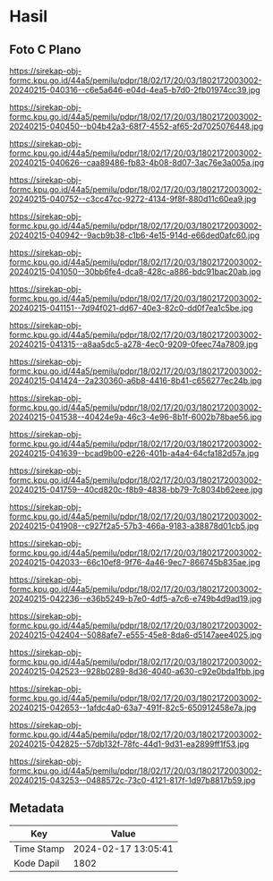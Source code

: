 # Hasil

## Foto C Plano

https://sirekap-obj-formc.kpu.go.id/44a5/pemilu/pdpr/18/02/17/20/03/1802172003002-20240215-040316--c6e5a646-e04d-4ea5-b7d0-2fb01974cc39.jpg

https://sirekap-obj-formc.kpu.go.id/44a5/pemilu/pdpr/18/02/17/20/03/1802172003002-20240215-040450--b04b42a3-68f7-4552-af65-2d7025076448.jpg

https://sirekap-obj-formc.kpu.go.id/44a5/pemilu/pdpr/18/02/17/20/03/1802172003002-20240215-040626--caa89486-fb83-4b08-8d07-3ac76e3a005a.jpg

https://sirekap-obj-formc.kpu.go.id/44a5/pemilu/pdpr/18/02/17/20/03/1802172003002-20240215-040752--c3cc47cc-9272-4134-9f8f-880d11c60ea9.jpg

https://sirekap-obj-formc.kpu.go.id/44a5/pemilu/pdpr/18/02/17/20/03/1802172003002-20240215-040942--9acb9b38-c1b6-4e15-914d-e66ded0afc60.jpg

https://sirekap-obj-formc.kpu.go.id/44a5/pemilu/pdpr/18/02/17/20/03/1802172003002-20240215-041050--30bb6fe4-dca8-428c-a886-bdc91bac20ab.jpg

https://sirekap-obj-formc.kpu.go.id/44a5/pemilu/pdpr/18/02/17/20/03/1802172003002-20240215-041151--7d94f021-dd67-40e3-82c0-dd0f7ea1c5be.jpg

https://sirekap-obj-formc.kpu.go.id/44a5/pemilu/pdpr/18/02/17/20/03/1802172003002-20240215-041315--a8aa5dc5-a278-4ec0-9209-0feec74a7809.jpg

https://sirekap-obj-formc.kpu.go.id/44a5/pemilu/pdpr/18/02/17/20/03/1802172003002-20240215-041424--2a230360-a6b8-4416-8b41-c656277ec24b.jpg

https://sirekap-obj-formc.kpu.go.id/44a5/pemilu/pdpr/18/02/17/20/03/1802172003002-20240215-041538--40424e9a-46c3-4e96-8b1f-6002b78bae56.jpg

https://sirekap-obj-formc.kpu.go.id/44a5/pemilu/pdpr/18/02/17/20/03/1802172003002-20240215-041639--bcad9b00-e226-401b-a4a4-64cfa182d57a.jpg

https://sirekap-obj-formc.kpu.go.id/44a5/pemilu/pdpr/18/02/17/20/03/1802172003002-20240215-041759--40cd820c-f8b9-4838-bb79-7c8034b62eee.jpg

https://sirekap-obj-formc.kpu.go.id/44a5/pemilu/pdpr/18/02/17/20/03/1802172003002-20240215-041908--c927f2a5-57b3-466a-9183-a38878d01cb5.jpg

https://sirekap-obj-formc.kpu.go.id/44a5/pemilu/pdpr/18/02/17/20/03/1802172003002-20240215-042033--66c10ef8-9f76-4a46-9ec7-866745b835ae.jpg

https://sirekap-obj-formc.kpu.go.id/44a5/pemilu/pdpr/18/02/17/20/03/1802172003002-20240215-042236--e36b5249-b7e0-4df5-a7c6-e749b4d9ad19.jpg

https://sirekap-obj-formc.kpu.go.id/44a5/pemilu/pdpr/18/02/17/20/03/1802172003002-20240215-042404--5088afe7-e555-45e8-8da6-d5147aee4025.jpg

https://sirekap-obj-formc.kpu.go.id/44a5/pemilu/pdpr/18/02/17/20/03/1802172003002-20240215-042523--928b0289-8d36-4040-a630-c92e0bda1fbb.jpg

https://sirekap-obj-formc.kpu.go.id/44a5/pemilu/pdpr/18/02/17/20/03/1802172003002-20240215-042653--1afdc4a0-63a7-491f-82c5-650912458e7a.jpg

https://sirekap-obj-formc.kpu.go.id/44a5/pemilu/pdpr/18/02/17/20/03/1802172003002-20240215-042825--57db132f-78fc-44d1-9d31-ea2899ff1f53.jpg

https://sirekap-obj-formc.kpu.go.id/44a5/pemilu/pdpr/18/02/17/20/03/1802172003002-20240215-043253--0488572c-73c0-4121-817f-1d97b8817b59.jpg


## Metadata

| Key        | Value               |
| ---------- | ------------------- |
| Time Stamp | 2024-02-17 13:05:41 |
| Kode Dapil | 1802                |



